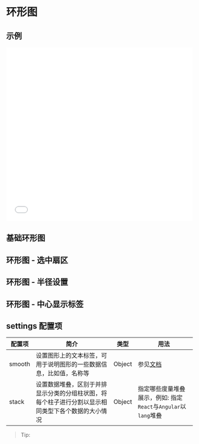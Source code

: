 # 环形图

## 示例

<iframe width="100%" height="470" src="//jsfiddle.net/vecharts/ntnmap48/embedded/result,html,js/?bodyColor=fff" allowfullscreen="allowfullscreen" frameborder="0"></iframe>


## 基础环形图

<vuep template="#basicDonut" :options="{ theme: 'vue', lineNumbers: false }"></vuep>

<script v-pre type="text/x-template" id="basicDonut">
<template>
  <ve-donut-chart :data="chartData" />
</template>

<script>
  module.exports = {
    created () {
      this.chartData = {
        dimensions: {
          name: '渠道',
          data: ['APP', 'PC', 'M端', '微信', '手Q', '小程序']
        },
        measures: [{
          name: 'PV',
          data: [40000, 27800, 22000, 20200, 15600, 13600]
        }]
      }
    }
  }
</script>

## 环形图 - 选中扇区

<vuep template="#selectedModeDonut" :options="{ theme: 'vue', lineNumbers: false }"></vuep>

<script v-pre type="text/x-template" id="selectedModeDonut">
<template>
  <ve-donut-chart :data="chartData" :settings="chartSettings" />
</template>

<script>
  module.exports = {
    created () {
      this.chartData = {
        dimensions: {
          name: '渠道',
          data: ['APP', 'PC', 'M端', '微信', '手Q', '小程序']
        },
        measures: [{
          name: 'PV',
          data: [40000, 27800, 22000, 20200, 15600, 13600]
        }]
      }
      this.chartSettings = {
        selectedMode: 'single'
      }
    }
  }
</script>

## 环形图 - 半径设置

<vuep template="#radiusDonut" :options="{ theme: 'vue', lineNumbers: false }"></vuep>

<script v-pre type="text/x-template" id="radiusDonut">
<template>
  <ve-donut-chart :data="chartData" :settings="chartSettings" />
</template>

<script>
  module.exports = {
    created () {
      this.chartData = {
        dimensions: {
          name: '渠道',
          data: ['APP', 'PC', 'M端', '微信', '手Q', '小程序']
        },
        measures: [{
          name: 'PV',
          data: [40000, 27800, 22000, 20200, 15600, 13600]
        }]
      }
      this.chartSettings = {
        radius: ['35%', '55%']
      }
    }
  }
</script>

## 环形图 - 中心显示标签

<vuep template="#labelCenterDonut" :options="{ theme: 'vue', lineNumbers: false }"></vuep>

<script v-pre type="text/x-template" id="labelCenterDonut">
<template>
  <ve-donut-chart :data="chartData" :settings="chartSettings" />
</template>

<script>
  module.exports = {
    created () {
      this.chartData = {
        dimensions: {
          name: '渠道',
          data: ['APP', 'PC', 'M端', '微信', '手Q', '小程序']
        },
        measures: [{
          name: 'PV',
          data: [40000, 27800, 22000, 20200, 15600, 13600]
        }]
      }
      this.chartSettings = {
        label: {
          normal: {
            show: false,
            position: 'center'
          },
          emphasis: {
            show: true,
            textStyle: {
              fontSize: '24',
              fontWeight: 'bold'
            }
          }
        },
        labelLine: {
          normal: {
            show: false
          }
        },
        avoidLabelOverlap: false
      }
    }
  }
</script>

## settings 配置项

| 配置项 | 简介 | 类型 | 用法 |
| --- | --- | --- | --- |
| smooth | 设置图形上的文本标签，可用于说明图形的一些数据信息，比如值，名称等 | Object | 参见[文档](http://echarts.baidu.com/option.html#series-line.smooth) |
| stack | 设置数据堆叠，区别于并排显示分类的分组柱状图，将每个柱子进行分割以显示相同类型下各个数据的大小情况 | Object | 指定哪些度量堆叠展示，例如: 指定`React`与`Angular`以`lang`堆叠 |

> Tip: